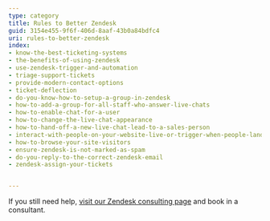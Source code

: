 ```yaml
---
type: category
title: Rules to Better Zendesk
guid: 3154e455-9f6f-406d-8aaf-43b0a84bdfc4
uri: rules-to-better-zendesk
index:
- know-the-best-ticketing-systems
- the-benefits-of-using-zendesk
- use-zendesk-trigger-and-automation
- triage-support-tickets
- provide-modern-contact-options
- ticket-deflection
- do-you-know-how-to-setup-a-group-in-zendesk
- how-to-add-a-group-for-all-staff-who-answer-live-chats
- how-to-enable-chat-for-a-user
- how-to-change-the-live-chat-appearance
- how-to-hand-off-a-new-live-chat-lead-to-a-sales-person
- interact-with-people-on-your-website-live-or-trigger-when-people-land-on-certain-pages
- how-to-browse-your-site-visitors
- ensure-zendesk-is-not-marked-as-spam
- do-you-reply-to-the-correct-zendesk-email
- zendesk-assign-your-tickets


---
```

If you still need help, [visit our Zendesk consulting page](https&#58;//www.ssw.com.au/ssw/Consulting/Zendesk.aspx) and book in a consultant.
